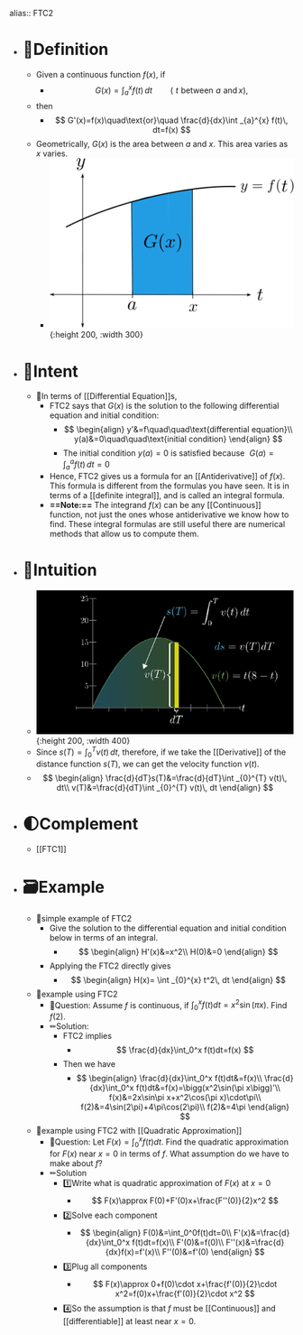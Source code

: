 alias:: FTC2

- # 📝Definition
	- Given a continuous function $f(x)$, if
		- $$
		  \displaystyle G(x)=\int _{a}^{x} f(t)\, dt \qquad (\, \, t\, \, \text{between}\, \, a\, \, \text{and}\,  x),
		  $$
	- then
		- $$
		  G'(x)=f(x)\quad\text{or}\quad \frac{d}{dx}\int _{a}^{x} f(t)\, dt=f(x)
		  $$
	- Geometrically, $G(x)$ is the area between $a$ and $x$. This area varies as $x$ varies.
		- ![name](../assets/images_ftc2_G.svg){:height 200, :width 300}
- # 🎯Intent
	- 📌In terms of [[Differential Equation]]s,
		- FTC2 says that $G(x)$ is the solution to the following differential equation and initial condition:
			- $$
			  \begin{align}
			  y'&=f\quad\quad\text{differential equation}\\
			  y(a)&=0\quad\quad\text{initial condition}
			  \end{align}
			  $$
			- The initial condition $y(a)=0$ is satisfied because $\, \, \displaystyle G(a)=\int _{a}^{a} f(t)\, dt = 0$
		- Hence, FTC2 gives us a formula for an [[Antiderivative]] of $f(x)$. This formula is different from the formulas you have seen. It is in terms of a [[definite integral]], and is called an integral formula.
		- **==Note:==** The integrand $f(x)$ can be any [[Continuous]] function, not just the ones whose antiderivative we know how to find. These integral formulas are still useful there are numerical methods that allow us to compute them.
- # 🧠Intuition
	- ![name](../assets/distance_velocity_FTC.png){:height 200, :width 400}
	- Since $s(T)=\int _{0}^{T} v(t)\, dt$, therefore, if we take the [[Derivative]] of the distance function $s(T)$, we can get the velocity function $v(t)$.
	- $$
	  \begin{align}
	  \frac{d}{dT}s(T)&=\frac{d}{dT}\int _{0}^{T} v(t)\, dt\\
	  v(T)&=\frac{d}{dT}\int _{0}^{T} v(t)\, dt
	  \end{align}
	  $$
- # 🌓Complement
	- [[FTC1]]
- # 🗃Example
	- 📌simple example of FTC2
		- Give the solution to the differential equation and initial condition below in terms of an integral.
			- $$
			  \begin{align}
			  H'(x)&=x^2\\ H(0)&=0
			  \end{align}
			  $$
		- Applying the FTC2 directly gives
			- $$
			  \begin{align}
			  H(x)= \int _{0}^{x} t^2\, dt
			  \end{align}
			  $$
	- 📌example using FTC2
		- 💬Question: Assume $f$ is continuous, if $\int_0^x f(t)dt=x^2\sin(\pi x)$. Find $f(2)$.
		- ✏Solution:
			- FTC2 implies
				- $$
				  \frac{d}{dx}\int_0^x f(t)dt=f(x)
				  $$
			- Then we have
				- $$
				  \begin{align}
				  \frac{d}{dx}\int_0^x f(t)dt&=f(x)\\
				  \frac{d}{dx}\int_0^x f(t)dt&=f(x)=\bigg(x^2\sin(\pi x\bigg)'\\
				  f(x)&=2x\sin\pi x+x^2\cos(\pi x)\cdot\pi\\
				  f(2)&=4\sin(2\pi)+4\pi\cos(2\pi)\\
				  f(2)&=4\pi
				  \end{align}
				  $$
	- 📌example using FTC2 with [[Quadratic Approximation]]
		- 💬Question: Let $F(x)=\int_0^x f(t)dt$. Find the quadratic approximation for $F(x)$ near $x=0$ in terms of $f$. What assumption do we have to make about $f$?
		- ✏Solution
			- 1️⃣Write what is quadratic approximation of $F(x)$ at $x=0$
				- $$
				  F(x)\approx F(0)+F'(0)x+\frac{F''(0)}{2}x^2
				  $$
			- 2️⃣Solve each component
				- $$
				  \begin{align}
				  F(0)&=\int_0^0f(t)dt=0\\
				  F'(x)&=\frac{d}{dx}\int_0^x f(t)dt=f(x)\\
				  F'(0)&=f(0)\\
				  F''(x)&=\frac{d}{dx}f(x)=f'(x)\\
				  F''(0)&=f'(0)
				  \end{align}
				  $$
			- 3️⃣Plug all components
				- $$
				  F(x)\approx 0+f(0)\cdot x+\frac{f'(0)}{2}\cdot x^2=f(0)x+\frac{f'(0)}{2}\cdot x^2
				  $$
			- 4️⃣So the assumption is that $f$ must be [[Continuous]] and [[differentiable]] at least near $x=0$.